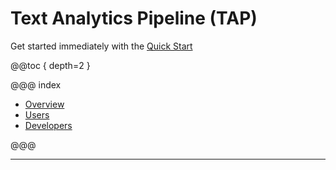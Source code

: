# Text Analytics Pipeline (TAP)

Get started immediately with the [Quick Start](overview/quick_start.html)

@@toc { depth=2 }

@@@ index
* [Overview](overview/index.md)
* [Users](user/index.md)
* [Developers](developer/index.md)

@@@

---

<!-- @scaladoc[TAP API (Scaladoc)](api.index) -->
